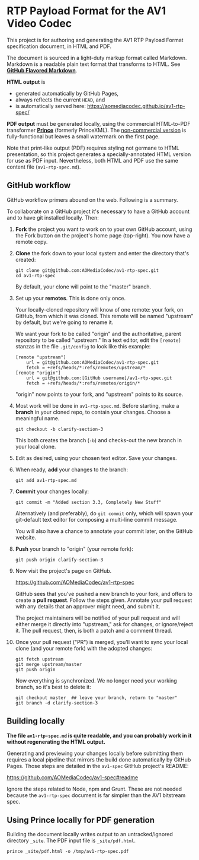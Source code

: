 # RTP Payload Format for the AV1 Video Codec

This project is for authoring and generating the AV1 RTP Payload Format
specification document, in HTML and PDF.

The document is sourced in a light-duty markup format called Markdown. Markdown
is a readable plain text format that transforms to HTML. See **[GitHub Flavored
Markdown][GFM]**.

**HTML output** is

  * generated automatically by GitHub Pages,
  * always reflects the current `HEAD`, and
  * is automatically served here: https://aomediacodec.github.io/av1-rtp-spec/

**PDF output** must be generated locally, using the commercial HTML-to-PDF
transformer **[Prince]** (formerly PrinceXML). The [non-commercial version] is
fully-functional but leaves a small watermark on the first page.

Note that print-like output (PDF) requires styling not germane to HTML
presentation, so this project generates a specially-annotated HTML version for
use as PDF input. Nevertheless, both HTML and PDF use the same content file
(`av1-rtp-spec.md`).


## GitHub workflow

GitHub workflow primers abound on the web. Following is a summary.

To collaborate on a GitHub project it's necessary to have a GitHub account and
to have git installed locally. Then:

  1. **Fork** the project you want to work on to your own GitHub account, using
     the Fork button on the project's home page (top-right). You now have a
     remote copy.

  2. **Clone** the fork down to your local system and enter the directory that's
     created:

     ~~~~~
     git clone git@github.com:AOMediaCodec/av1-rtp-spec.git
     cd av1-rtp-spec
     ~~~~~

     By default, your clone will point to the "master" branch.

  3. Set up your **remotes**. This is done only once.

     Your locally-cloned repository will know of one remote: your fork, on
     GitHub, from which it was cloned. This remote will be named "upstream"
     by default, but we're going to rename it.

     We want your fork to be called "origin" and the authoritative, parent
     repository to be called "upstream." In a text editor, edit the `[remote]`
     stanzas in the file `.git/config` to look like this example:

     ~~~~~
     [remote "upstream"]
         url = git@github.com:AOMediaCodec/av1-rtp-spec.git
         fetch = +refs/heads/*:refs/remotes/upstream/*
     [remote "origin"]
         url = git@github.com:[GitHub username]/av1-rtp-spec.git
         fetch = +refs/heads/*:refs/remotes/origin/*
     ~~~~~

     "origin" now points to your fork, and "upstream" points to its source.

  4. Most work will be done in `av1-rtp-spec.md`. Before starting, make a
     **branch** in your cloned repo, to contain your changes. Choose a
     meaningful name.

     ~~~~~
     git checkout -b clarify-section-3
     ~~~~~

     This both creates the branch (`-b`) and checks-out the new branch in your
     local clone.

  5. Edit as desired, using your chosen text editor. Save your changes.

  6. When ready, **add** your changes to the branch:

     ~~~~~
     git add av1-rtp-spec.md
     ~~~~~

  7. **Commit** your changes locally:

     ~~~~~
     git commit -m "Added section 3.3, Completely New Stuff"
     ~~~~~

     Alternatively (and preferably), do `git commit` only, which will spawn your
     git-default text editor for composing a multi-line commit message.

     You will also have a chance to annotate your commit later, on the GitHub
     website.

  8. **Push** your branch to "origin" (your remote fork):

     ~~~~~
     git push origin clarify-section-3
     ~~~~~

  9. Now visit the project's page on GitHub.

     https://github.com/AOMediaCodec/av1-rtp-spec

     GitHub sees that you've pushed a new branch to your fork, and offers to
     create a **pull request**. Follow the steps given. Annotate your pull
     request with any details that an approver might need, and submit it.

     The project maintainers will be notified of your pull request and will
     either merge it directly into "upstream," ask for changes, or ignore/reject
     it. The pull request, then, is both a patch and a comment thread.

 10. Once your pull request ("PR") is merged, you'll want to sync your local
     clone (and your remote fork) with the adopted changes:

     ~~~~~
     git fetch upstream
     git merge upstream/master
     git push origin
     ~~~~~

     Now everything is synchronized. We no longer need your working branch, so
     it's best to delete it:

     ~~~~~
     git checkout master  ## leave your branch, return to "master"
     git branch -d clarify-section-3
     ~~~~~


## Building locally

**The file `av1-rtp-spec.md` is quite readable, and you can probably work in it
without regenerating the HTML output.**

Generating and previewing your changes locally before submitting them requires
a local pipeline that mirrors the build done automatically by GitHub Pages.
Those steps are detailed in the `av1-spec` GitHub project's README:

https://github.com/AOMediaCodec/av1-spec#readme

Ignore the steps related to Node, npm and Grunt. These are not needed because
the `av1-rtp-spec` document is far simpler than the AV1 bitstream spec.


## Using Prince locally for PDF generation

Building the document locally writes output to an untracked/ignored directory
`_site`. The PDF input file is `_site/pdf.html`.

~~~~~
prince _site/pdf.html -o /tmp/av1-rtp-spec.pdf
~~~~~



[GFM]: https://github.github.com/gfm/
[Prince]: https://www.princexml.com/
[non-commercial version]: https://www.princexml.com/download/
